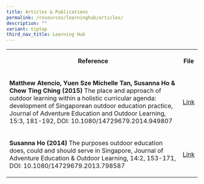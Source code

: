 ```yaml
---
title: Articles & Publications
permalink: /resources/learninghub/articles/
description: ""
variant: tiptap
third_nav_title: Learning Hub
---
```

<p></p><table><tbody><tr><th rowspan="1" colspan="1"><p>Reference</p></th><th rowspan="1" colspan="1"><p>File</p></th></tr><tr><td rowspan="1" colspan="1"><p><strong>Matthew Atencio, Yuen Sze Michelle Tan, Susanna Ho &amp; Chew Ting Ching (2015)</strong> The place and approach of outdoor learning within a holistic curricular agenda: development of Singaporean outdoor education practice, Journal of Adventure Education and Outdoor Learning, 15:3, 181-192, DOI: 10.1080/14729679.2014.949807</p></td><td rowspan="1" colspan="1"><p><a href="https://doi.org/10.1080/14729679.2014.949807" rel="noopener noreferrer nofollow" target="_blank">Link</a></p></td></tr><tr><td rowspan="1" colspan="1"><p><strong>Susanna Ho (2014)</strong> The purposes outdoor education does, could and should serve in Singapore, Journal of Adventure Education &amp; Outdoor Learning, 14:2, 153-171, DOI: 10.1080/14729679.2013.798587</p></td><td rowspan="1" colspan="1"><p><a href="https://doi.org/10.1080/14729679.2013.798587" rel="noopener noreferrer nofollow" target="_blank">Link</a></p></td></tr></tbody></table><p></p>